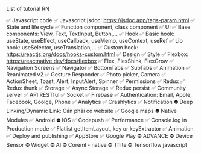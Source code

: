 List of tutorial RN

✅ Javascript code
✅ Javascript jsdoc: https://jsdoc.app/tags-param.html
✅ State and life cycle
✅ Function component, class component
✅ UI
✅ Base components: View, Text, TextInput, Button,...
✅ Hook
✅ Basic hook: useState, useEffect, useCallback, useMemo, useContext, useRef
✅ Lib hook: useSelector, useTranslation,...
✅ Custom hook: https://reactjs.org/docs/hooks-custom.html
✅ Design
✅ Style
✅ Flexbox: https://reactnative.dev/docs/flexbox
✅ Flex, FlexShink, FlexGrow
✅ Navigation Screens
✅ Navigator
✅ BottomTabs
✅ SubTabs
✅ Animation
✅ Reanimated v2
✅ Gesture Responder
✅ Photo picker, Camera
✅ ActionSheet, Toast, Alert, InputAlert, Spinner
✅ Permissions
✅ Redux
✅ Redux thunk
✅ Storage
✅ Async Storage
✅ Redux persist
✅ Community server
✅ API RESTful
✅ Socket
✅ Firebase
✅ Authentication: Email, Apple, Facebook, Goolge, Phone
✅ Analytics
✅ Crashlytics
✅ Notification
⛔️ Deep Linking/Dynamic Link: Cần phải có website
✅ Google maps
⛔️ Native Modules
✅ Android
⛔️ IOS
✅ Codepush
✅ Performance
✅ Console.log in Production mode
✅ Flatlist getItemLayout, key or keyExtractor
✅ Animation
✅ Deploy and publishing
✅ AppStore
✅ Google Play
⛔️ ADVANCE
⛔️ Device Sensor
⛔️ Widget
⛔️ AI
⛔️ Coreml - native
⛔️ Tflite
⛔️ Tensorflow javascript